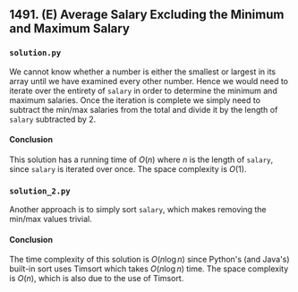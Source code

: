 ## 1491. (E) Average Salary Excluding the Minimum and Maximum Salary

### `solution.py`
We cannot know whether a number is either the smallest or largest in its array until we have examined every other number. Hence we would need to iterate over the entirety of `salary` in order to determine the minimum and maximum salaries. Once the iteration is complete we simply need to subtract the min/max salaries from the total and divide it by the length of `salary` subtracted by 2.  

#### Conclusion
This solution has a running time of $O(n)$ where $n$ is the length of `salary`, since `salary` is iterated over once. The space complexity is $O(1)$.  
  

### `solution_2.py`
Another approach is to simply sort `salary`, which makes removing the min/max values trivial.  

#### Conclusion
The time complexity of this solution is $O(n\log n)$ since Python's (and Java's) built-in sort uses Timsort which takes $O(n\log n)$ time.  The space complexity is $O(n)$, which is also due to the use of Timsort.  
  
